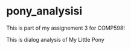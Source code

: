 # pony_analysisi
This is part of my assignement 3 for COMP598!

This is dialog analysis of My Little Pony
